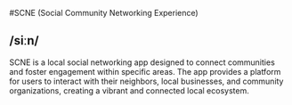 
#SCNE (Social Community Networking Experience)

##  /siːn/

SCNE is a local social networking app designed to connect communities and foster engagement within specific areas. The app provides a platform for users to interact with their neighbors, local businesses, and community organizations, creating a vibrant and connected local ecosystem.
